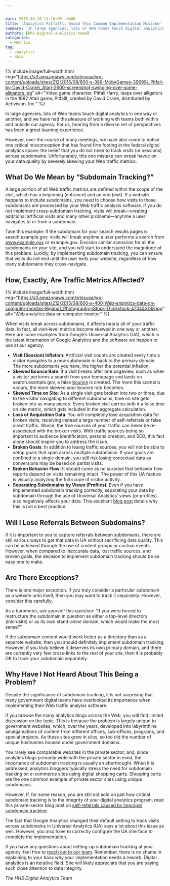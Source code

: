 ```yaml
---


date: 2015-08-26 11:10:05 -0400
title: 'Analytics Pitfall\: Avoid this Common Implementation Mistake'
summary: 'In large agencies, lots of Web teams touch digital analytics in one way or another, and we have had the pleasure of working with teams both within and outside our agency. For us, hearing from a diverse set of perspectives has been a great learning experience. However, over the course of many meetings, we have'
authors: [hhs-digital-analytics-team]
categories:
  - Metrics
tag:
  - analytics
  - data
---
```



{% include image/full-width.html img="https://s3.amazonaws.com/sitesusa/wp-content/uploads/sites/212/2015/08/600-x-389-MobyGames-39699\_Pitfall-by-David-Crane\_Atari-2600-screenshot-swinging-over-some-alligators.jpg" alt="Video game character, Pitfall Harry, leaps over alligators in the 1982 Atari game, Pitfall!, created by David Crane, distributed by Activision, Inc." %} 

In large agencies, lots of Web teams touch digital analytics in one way or another, and we have had the pleasure of working with teams both within and outside our agency. For us, hearing from a diverse set of perspectives has been a great learning experience.

However, over the course of many meetings, we have also come to notice one critical misconception that has found firm footing in the federal digital analytics space: the belief that you do not need to track visits (or sessions) across subdomains. Unfortunately, this one mistake can wreak havoc on your data quality by severely skewing your Web traffic metrics.

## What Do We Mean by “Subdomain Tracking?”

A large portion of all Web traffic metrics are defined within the scope of the visit, which has a beginning (entrance) and an end (exit). If a website happens to include subdomains, you need to choose how visits to those subdomains are processed by your Web traffic analysis software. If you do not implement cross-subdomain tracking, visits will break—creating additional artificial visits and many other problems—anytime a user navigates to or from a subdomain.

Take this example: If the subdomain for your search results pages is search.example.gov, visits will break anytime a user performs a search from www.example.gov or example.gov. Envision similar scenarios for all the subdomains on your site, and you will start to understand the magnitude of this problem. Luckily, by implementing subdomain tracking, you can ensure that visits do not end until the user exits your website, regardless of how many subdomains they cross-navigate.

## How, Exactly, Are Traffic Metrics Affected? 
{% include image/full-width.html img="https://s3.amazonaws.com/sitesusa/wp-content/uploads/sites/212/2015/08/600-x-400-Web-analytics-data-on-computer-monitor-Bigandt_Photography-iStock-Thinkstock-473443138.jpg" alt="Web analytics data on computer monitor" %} 

When visits break across subdomains, it affects nearly all of your traffic data. In fact, all visit-level metrics become skewed in one way or another. Here are some examples from Google’s Universal Analytics (UA), which is the latest incarnation of Google Analytics and the software we happen to use at our agency:

  * **Visit (Session) Inflation**: Artificial visit counts are created every time a visitor navigates to a new subdomain or back to the primary domain. The more subdomains you have, the higher the potential inflation.
  * **Skewed Bounce Rate**: If a visit breaks after one pageview, such as when a visitor performs a search from your homepage and lands on search.example.gov, a false [bounce](https://support.google.com/analytics/answer/1009409?hl=en) is created. The more this scenario occurs, the more skewed your bounce rate becomes.
  * **Skewed Time on Site**: As a single visit gets broken into two or three, due to the visitor navigating to different subdomains, time on site gets broken into as many pieces. Every broken visit carries with it a false time on site metric, which gets included in the aggregate calculation.
  * **Loss of Acquisition Data**: You will completely lose acquisition data for broken visits, receiving instead a large number of self-referrals or false direct traffic. Worse, the true sources of your traffic can never be re-associated with the broken visits. With traffic sources being so important to audience identification, persona creation, and SEO, this fact alone should inspire you to address the issue.
  * **Broken Goals**: In addition to losing traffic sources, you will not be able to setup goals that span across multiple subdomains. If your goals are confined to a single domain, you still risk losing contextual data as conversions may be based on partial visits.
  * **Broken Behavior Flow**: It should come as no surprise that behavior flow reports depend on visits remaining intact. The power of this UA feature is visually analyzing the full scope of visitor activity.
  * **Separating Subdomains by Views (Profiles)**: Even if you have implemented subdomain tracking correctly, separating your data by subdomain through the use of Universal Analytics’ views (or profiles) also negatively affects your data. This excellent [blog post](http://www.annielytics.com/blog/analytics/when-good-data-goes-bad-an-expose-on-profile-filters-in-google-analytics/) details why this is not a best practice.

## Will I Lose Referrals Between Subdomains?

If it is important to you to capture referrals between subdomains, there are still various ways to get that data in UA without sacrificing data quality. This can be achieved through the use of content groups or custom events. However, when compared to inaccurate data, lost traffic sources, and broken goals, the decision to implement subdomain tracking should be an easy one to make.

## Are There Exceptions?

There is one major exception. If you truly consider a particular subdomain as a website unto itself, then you may want to track it separately. However, consider this carefully.

As a barometer, ask yourself this question: “If you were forced to restructure the subdomain in question as either a top-level directory (microsite) or as its own stand-alone domain, which would make the most sense?”

If the subdomain content would work better as a directory than as a separate website, then you should definitely implement subdomain tracking. However, if you truly believe it deserves its own primary domain, and there are currently very few cross-links to the rest of your site, then it is probably OK to track your subdomain separately.

## Why Have I Not Heard About This Being a Problem?

Despite the significance of subdomain tracking, it is not surprising that many government digital teams have overlooked its importance when implementing their Web traffic analysis software.

If you browse the many analytics blogs across the Web, you will find limited discussion on the topic. This is because the problem is largely unique to government websites, which, over the years, developed into labyrinthine amalgamations of content from different offices, sub-offices, programs, and special projects. As these sites grew in silos, so too did the number of unique hostnames housed under government domains.

You rarely see comparable websites in the private sector; and, since analytics blogs primarily write with the private sector in mind, the importance of subdomain tracking is usually an afterthought. When it is addressed, analytics bloggers typically stress the need for subdomain tracking on e-commerce sites using digital shopping carts. Shopping carts are the one common example of private sector sites using unique subdomains.

However, if, for some reason, you are still not sold on just how critical subdomain tracking is to the integrity of your digital analytics program, read this private-sector blog post on [self-referrals caused by improper subdomain tracking](https://threeventures.com/how-to-fix-self-referrals-in-google-analytics/).

The fact that Google Analytics changed their default setting to track visits across subdomains in Universal Analytics (UA) says a lot about this issue as well. However, you also have to correctly configure the UA interface to complete the implementation.

If you have any questions about setting-up subdomain tracking at your agency, feel free to [reach out to our team](http://analytics@dcdteam.hhs.gov). Remember, there is no shame in explaining to your boss why your implementation needs a rework. Digital analytics is an iterative field. She will likely appreciate that you are paying such close attention to data integrity.

_The HHS Digital Analytics Team_